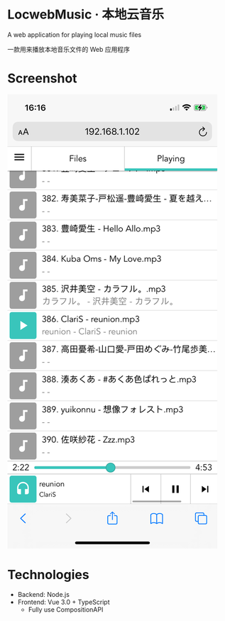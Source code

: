 # LocwebMusic · 本地云音乐

A web application for playing local music files

一款用来播放本地音乐文件的 Web 应用程序

# Screenshot

![img](./preview.png)

# Technologies

- Backend: Node.js
- Frontend: Vue 3.0 + TypeScript
    - Fully use CompositionAPI
